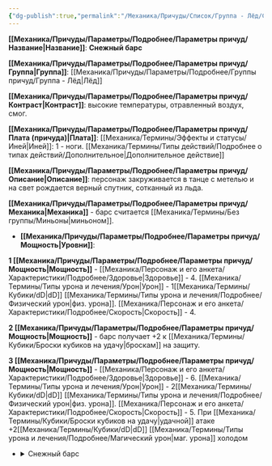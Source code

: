 ```yaml
---
{"dg-publish":true,"permalink":"/Механика/Причуды/Список/Группа - Лёд/Снежный барс/","noteIcon":"","created":"2025-09-07T13:19:21.247+03:00","updated":"2025-09-11T14:07:31.821+03:00"}
---
```




**[[Механика/Причуды/Параметры/Подробнее/Параметры причуд/Название\|Название]]**: **Снежный барс**

**[[Механика/Причуды/Параметры/Подробнее/Параметры причуд/Группа\|Группа]]**: [[Механика/Причуды/Параметры/Подробнее/Группы причуд/Группа - Лёд\|Лёд]] 

**[[Механика/Причуды/Параметры/Подробнее/Параметры причуд/Контраст\|Контраст]]**: высокие температуры, отравленный воздух, смог.

**[[Механика/Причуды/Параметры/Подробнее/Параметры причуд/Плата (причуда)\|Плата]]**: [[Механика/Термины/Эффекты и статусы/Иней\|Иней]]: 1 - ноги. [[Механика/Термины/Типы действий/Подробнее о типах действий/Дополнительное\|Дополнительное действие]]

**[[Механика/Причуды/Параметры/Подробнее/Параметры причуд/Описание\|Описание]]**: персонаж закруживается в танце с метелью и на свет рождается верный спутник, сотканный из льда.

**[[Механика/Причуды/Параметры/Подробнее/Параметры причуд/Механика\|Механика]]** - барс считается [[Механика/Термины/Без группы/Миньоны\|миньоном]]. 

- **[[Механика/Причуды/Параметры/Подробнее/Параметры причуд/Мощность\|Уровни]]**:

**1 [[Механика/Причуды/Параметры/Подробнее/Параметры причуд/Мощность\|Мощность]]** - [[Механика/Персонаж и его анкета/Характеристики/Подробнее/Здоровье\|Здоровье]] - 4. [[Механика/Термины/Типы урона и лечения/Урон\|Урон]] - 1[[Механика/Термины/Кубики/dD\|dD]] [[Механика/Термины/Типы урона и лечения/Подробнее/Физический урон\|физ. урона]]. [[Механика/Персонаж и его анкета/Характеристики/Подробнее/Скорость\|Скорость]] - 4.

**2 [[Механика/Причуды/Параметры/Подробнее/Параметры причуд/Мощность\|Мощность]]** - барс получает +2 к [[Механика/Термины/Кубики/Броски кубиков на удачу\|броскам]] на защиту.

**3 [[Механика/Причуды/Параметры/Подробнее/Параметры причуд/Мощность\|Мощность]]** - [[Механика/Персонаж и его анкета/Характеристики/Подробнее/Здоровье\|Здоровье]] - 6. [[Механика/Термины/Типы урона и лечения/Урон\|Урон]] - 2[[Механика/Термины/Кубики/dD\|dD]] [[Механика/Термины/Типы урона и лечения/Подробнее/Физический урон\|физ. урона]]. [[Механика/Персонаж и его анкета/Характеристики/Подробнее/Скорость\|Скорость]] - 5. При [[Механика/Термины/Кубики/Броски кубиков на удачу\|удачной]] атаке +2[[Механика/Термины/Кубики/dD\|dD]] [[Механика/Термины/Типы урона и лечения/Подробнее/Магический урон\|маг. урона]] холодом


- <details><summary>Снежный барс</summary><img src="Снежный барс.jpg" alt="" width="" height=""></img></details>